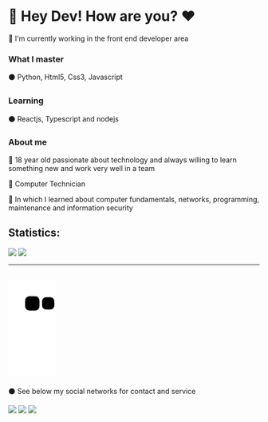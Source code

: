 # :wave: Hey Dev! How are you? ❤
💬 I'm currently working in the front end developer area

### What I master
⚫ Python, Html5, Css3, Javascript

### Learning
⚫ Reactjs, Typescript and nodejs

### About me
  🔸 18 year old passionate about technology and always willing to learn something new and work very well in a team

  🔸 Computer Technician 

  🔸 In which I learned about computer fundamentals, networks, programming, maintenance and information security

## Statistics:

<div>
  <img height="160em" src="https://github-readme-stats.vercel.app/api?username=efernandev&show_icons=true&theme=tokyonight&include_all_commits=true&count_private=true"/>
  <img height="160em" src="https://github-readme-stats.vercel.app/api/top-langs/?username=efernandev&layout=compact&langs_count=7&theme=tokyonight"/>
</div>


--- 
 ![Snake animation](https://github.com/rafaballerini/rafaballerini/blob/output/github-contribution-grid-snake.svg)
--- 

⚫ See below my social networks for contact and service

[<img src="https://img.shields.io/badge/twitter-%231DA1F2.svg?&style=for-the-badge&logo=twitter&logoColor=white" />](https://twitter.com/dudufs1_)
[<img src = "https://img.shields.io/badge/instagram-%23E4405F.svg?&style=for-the-badge&logo=instagram&logoColor=white">](https://www.instagram.com/dudufs1_/)
[<img src = "https://img.shields.io/badge/Telegram-2CA5E0?style=for-the-badge&logo=telegram&logoColor=white">](https://t.me/efernandev)
